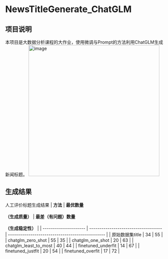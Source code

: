 # NewsTitleGenerate_ChatGLM
## 项目说明
本项目是大数据分析课程的大作业，使用微调与Prompt的方法利用ChatGLM生成新闻标题。
<img width="416" alt="image" src="https://github.com/TianmhBlank/NewsTitleGenerate_ChatGLM/assets/110660289/b94240d4-062b-4b82-a2ba-7ae0b8300cdb">
## 生成结果
人工评价标题生成结果
| **方法**              | **最优数量**<br><br>**（生成质量）** | **最差（有问题）数量**<br><br>**（生成稳定性）** |
| --------------------- | ------------------------------------ | ------------------------------------------------ |
| 原始数据集title       | 34                                   | 55                                               |
| chatglm_zero_shot     | 55                                   | 35                                               |
| chatglm_one_shot      | 20                                   | 63                                               |
| chatglm_least_to_most | 40                                   | 44                                               |
| finetuned_underfit    | 14                                   | 67                                               |
| finetuned_justfit     | 20                                   | 54                                               |
| finetuned_overfit     | 17                                   | 72                                               |

